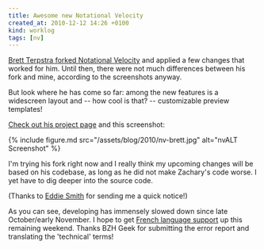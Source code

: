 ```yaml
---
title: Awesome new Notational Velocity
created_at: 2010-12-12 14:26 +0100
kind: worklog
tags: [nv]
---
```


[Brett Terpstra forked Notational Velocity](http://brettterpstra.com/notational-velocity-alternative-multimarkdown-version/) and applied a few changes that worked for him.  Until then, there were not much differences between his fork and mine, according to the screenshots anyway.

But look where he has come so far: among the new features is a widescreen layout and -- how cool is that? -- customizable preview templates!

[Check out his project page](http://brettterpstra.com/code/notational-velocity-alt/) and this screenshot:

{% include figure.md src="/assets/blog/2010/nv-brett.jpg" alt="nvALT Screenshot" %}

I'm trying his fork right now and I really think my upcoming changes will be based on his codebase, as long as he did not make Zachary's code worse.  I yet have to dig deeper into the source code.

(Thanks to [Eddie Smith](http://www.practicallyefficient.com/2010/12/11/notational-velocity-alt-by-brett-terpstra/) for sending me a quick notice!)

As you can see, developing has immensely slowed down since late October/early November.  I hope to get [French language support](http://twitter.com/BZHGeek/status/11345582920568832) up this remaining weekend.  Thanks BZH Geek for submitting the error report and translating the 'technical' terms!
